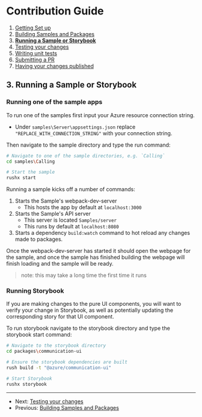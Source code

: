 # Contribution Guide

1. [Getting Set up](<./1. getting-set-up.md>)
2. [Building Samples and Packages](<./2. build-samples-and-packages.md>)
3. **[Running a Sample or Storybook](<./3. running-a-sample-or-storybook.md>)**
4. [Testing your changes](<./4. testing-your-changes.md>)
5. [Writing unit tests](<./5. writing-unit-tests.md>)
6. [Submitting a PR](<./6. submitting-a-pr.md>)
7. [Having your changes published](<./7. having-your-changes-published.md>)

## 3. Running a Sample or Storybook

### Running one of the sample apps

To run one of the samples first input your Azure resource connection string.

* Under `samples\Server\appsettings.json` replace `"REPLACE_WITH_CONNECTION_STRING"` with your connection string.

Then navigate to the sample directory and type the run command:

```bash
# Navigate to one of the sample directories, e.g. `Calling`
cd samples\Calling

# Start the sample
rushx start
```

Running a sample kicks off a number of commands:

1. Starts the Sample's webpack-dev-server
    * This hosts the app by default at `localhost:3000`
1. Starts the Sample's API server
    * This server is located `Samples/server`
    * This runs by default at `localhost:8080`
1. Starts a dependency `build:watch` command to hot reload any changes made to packages.

Once the webpack-dev-server has started it should open the webpage for the sample, and once the sample has finished building the webpage will finish loading and the sample will be ready.
> note: this may take a long time the first time it runs

### Running Storybook

If you are making changes to the pure UI components, you will want to verify your change in Storybook, as well as potentially updating the corresponding story for that UI component.

To run storybook navigate to the storybook directory and type the storybook start command:

```bash
# Navigate to the storybook directory
cd packages\communication-ui

# Ensure the storybook dependencies are built
rush build -t "@azure/communication-ui"

# Start Storybook
rushx storybook
```

---

* Next: [Testing your changes](<./4. testing-your-changes.md>)
* Previous: [Building Samples and Packages](<./2. build-samples-and-packages.md>)
